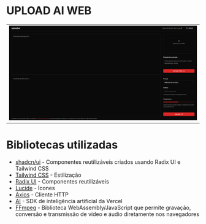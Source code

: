 # UPLOAD AI WEB

<table>
  <tr>
    <td><img src="/assets/images/print.png" alt="Print" style="width: 100%;" /></td>
  </tr>
</table>

# Bibliotecas utilizadas

<ul>
   <li><a href="https://ui.shadcn.com/">shadcn/ui</a> - Componentes reutilizáveis ​​criados usando Radix UI e Tailwind CSS</li>
   <li><a href="https://tailwindcss.com/">Tailwind CSS</a> - Estilização</li>
   <li><a href="https://www.radix-ui.com/">Radix UI</a> - Componentes reutilizáveis</li>
   <li><a href="https://lucide.dev/">Lucide</a> - Ícones</li>
   <li><a href="https://axios-http.com/ptbr/docs/intro">Axios</a> - Cliente HTTP</li>
   <li><a href="https://github.com/vercel/ai">AI</a> - SDK de inteligência artificial da Vercel</li>
   <li><a href="https://ffmpegwasm.netlify.app/docs/overview/">FFmpeg</a> - Biblioteca WebAssembly/JavaScript que permite gravação, conversão e transmissão de vídeo e áudio diretamente nos navegadores</li>
</ul>
